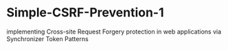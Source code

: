 # Simple-CSRF-Prevention-1
implementing Cross-site Request Forgery protection in web applications via Synchronizer Token Patterns 
